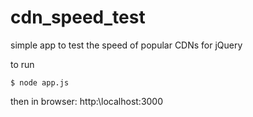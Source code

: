cdn_speed_test
==============

simple app to test the speed of popular CDNs for jQuery

to run
```
$ node app.js
```

then in browser: http:\\localhost:3000
